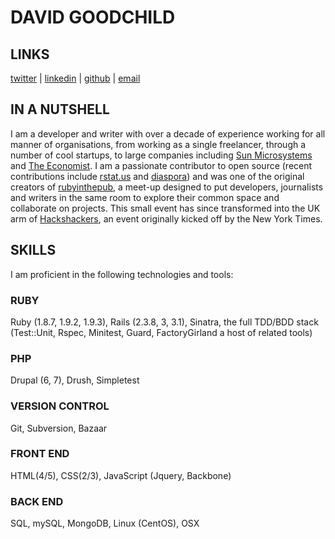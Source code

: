 # DAVID GOODCHILD

## LINKS

[twitter](http://twitter.com/buddhamagnet) |
[linkedin](http://www.linkedin.com/profile/view?id=5700685&trk=tab_pro) |
[github](http://github.com/buddhamagnet) |
[email](mailto://buddhamagnet@gmail.com)

## IN A NUTSHELL

I am a developer and writer with over a decade of experience working for all
manner of organisations, from working as a single freelancer, through a number
of cool startups, to large companies including [Sun Microsystems](http://sun.com)
and [The Economist](http://economist.com). I am a passionate contributor to
open source (recent contributions include [rstat.us](https://github.com/hotsh/rstat.us) and
[diaspora](https://github.com/diaspora/diaspora)) and was one of the original creators
of [rubyinthepub](http://www.joannageary.com/2010/05/13/ruby-in-the-pub-3/), a meet-up
designed to put developers, journalists and writers in the same room to explore their
common space and collaborate on projects. This small event has since transformed into 
the UK arm of [Hackshackers](http://meetuplondon.hackshackers.com/), an event originally
kicked off by the New York Times.

## SKILLS

I am proficient in the following technologies and tools:

### RUBY

Ruby (1.8.7, 1.9.2, 1.9.3), Rails (2.3.8, 3, 3.1), Sinatra, the full TDD/BDD stack 
(Test::Unit, Rspec, Minitest, Guard, FactoryGirland a host of related tools)

### PHP

Drupal (6, 7), Drush, Simpletest

### VERSION CONTROL

Git, Subversion, Bazaar

### FRONT END

HTML(4/5), CSS(2/3), JavaScript (Jquery, Backbone)

### BACK END

SQL, mySQL, MongoDB, Linux (CentOS), OSX 